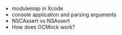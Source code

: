 - modulemap in Xcode
- console application and parsing arguments
- NSCAssert vs NSAssert
- How does OCMock work?
